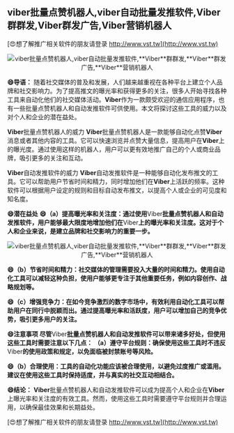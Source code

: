 ## **viber批量点赞机器人,viber自动批量发推软件,**Viber**群群发,**Viber**群发广告,**Viber**营销机器人**

[😍想了解推广相关软件的朋友请登录 http://www.vst.tw](http://www.vst.tw)

 <center><img src="https://vst.tw/MP4/tuiguang/png/4.png" alt="viber批量点赞机器人,viber自动批量发推软件,**Viber**群群发,**Viber**群发广告,**Viber**营销机器人"></center>

**😄导语：**
随着社交媒体的普及和发展，人们越来越重视在各种平台上建立个人品牌和社交影响力。为了提高推文的曝光率和获得更多的关注，很多人开始寻找各种工具来自动化他们的社交媒体活动。**Viber**作为一款颇受欢迎的通信应用程序，也有一些批量点赞机器人和自动发推软件可供使用。本文将探讨这些工具的威力以及对个人和企业的潜在益处。

**Viber**批量点赞机器人的威力
**Viber**批量点赞机器人是一款能够自动化点赞**Viber**消息或者其他内容的工具。它可以快速浏览并点赞大量信息，提高用户在**Viber**上的曝光度。通过使用这样的机器人，用户可以更有效地推广自己的个人或商业品牌，吸引更多的关注和互动。

**Viber**自动发推软件的威力
**Viber**自动发推软件是一种能够自动化发布推文的工具。它可以帮助用户节省时间和精力，同时增加他们在**Viber**上活跃的频率。这种软件可以根据用户设定的规则和目标自动发布推文，以提高个人或企业的可见度和知名度。

**😄潜在益处**
**😄（a）提高曝光率和关注度：通过使用**Viber**批量点赞机器人和自动发推软件，用户能够最大限度地增加他们在**Viber**上的曝光率和关注度。这对于个人和企业来说，是建立品牌和社交影响力的重要一步。**

 <center><img src="https://vst.tw/MP4/tuiguang/png/2.png" alt="viber批量点赞机器人,viber自动批量发推软件,**Viber**群群发,**Viber**群发广告,**Viber**营销机器人"></center>

**😄（b）节省时间和精力：社交媒体的管理需要投入大量的时间和精力。使用自动化工具可以减轻这种负担，使用户能够更专注于其他重要任务，例如内容创作、战略规划等。**

**😄（c）增强竞争力：在如今竞争激烈的数字市场中，有效利用自动化工具可以帮助用户在同行中脱颖而出。通过提高曝光率和活跃度，用户可以增加自己的竞争优势，吸引更多用户的关注。**

**😄注意事项 尽管**Viber**批量点赞机器人和自动发推软件可以带来诸多好处，但使用这些工具时需要注意以下几点： （a）遵守平台规则：确保使用这些工具时不违反**Viber**的使用政策和规定，以免面临被封禁账号等风险。**

**😄（b）合理使用：工具的自动化功能应该被合理使用，以避免过度推广或滥用。建议在使用这些工具时保持适度，并与真实的社交互动相结合。**

**😄结论：**
**Viber**批量点赞机器人和自动发推软件可以成为提高个人和企业在**Viber**上曝光率和关注度的有效工具。然而，使用这些工具时需要遵守平台规则并合理运用，以确保最佳效果和长期益处。

[😍想了解推广相关软件的朋友请登录 http://www.vst.tw](http://www.vst.tw)



